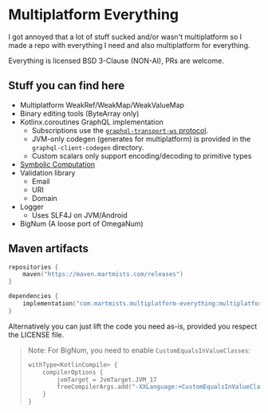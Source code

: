 # Multiplatform Everything

I got annoyed that a lot of stuff sucked and/or wasn't multiplatform so I made a repo with everything I need and also multiplatform for everything.

Everything is licensed BSD 3-Clause (NON-AI), PRs are welcome.

## Stuff you can find here

- Multiplatform WeakRef/WeakMap/WeakValueMap
- Binary editing tools (ByteArray only)
- Kotlinx.coroutines GraphQL implementation
  - Subscriptions use the [`graphql-transport-ws` protocol](https://github.com/enisdenjo/graphql-ws/blob/master/PROTOCOL.md).
  - JVM-only codegen (generates for multiplatform) is provided in the `graphql-client-codegen` directory.
  - Custom scalars only support encoding/decoding to primitive types
- [Symbolic Computation](https://en.wikipedia.org/wiki/Computer_algebra)
- Validation library
  - Email
  - URI
  - Domain
- Logger
  - Uses SLF4J on JVM/Android
- BigNum (A loose port of OmegaNum)

## Maven artifacts

```kotlin
repositories {
    maven("https://maven.martmists.com/releases")
}

dependencies {
    implementation("com.martmists.multiplatform-everything:multiplatform-everything:1.2.7")
}
```

Alternatively you can just lift the code you need as-is, provided you respect the LICENSE file.

> Note: For BigNum, you need to enable `CustomEqualsInValueClasses`:
> ```kotlin
> withType<KotlinCompile> {
>     compilerOptions {
>         jvmTarget = JvmTarget.JVM_17
>         freeCompilerArgs.add("-XXLanguage:+CustomEqualsInValueClasses")
>     }
> }
> ```
